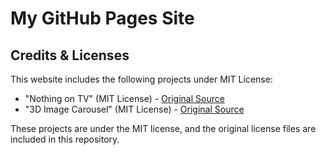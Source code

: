 # My GitHub Pages Site

## Credits & Licenses
This website includes the following projects under MIT License:

- "Nothing on TV" (MIT License) - [Original Source](https://codepen.io/tomhermans/pen/qEWvxKL)
- "3D Image Carousel" (MIT License) - [Original Source](https://codepen.io/NiklasKnaack/pen/abrOMLY)

These projects are under the MIT license, and the original license files are included in this repository.

